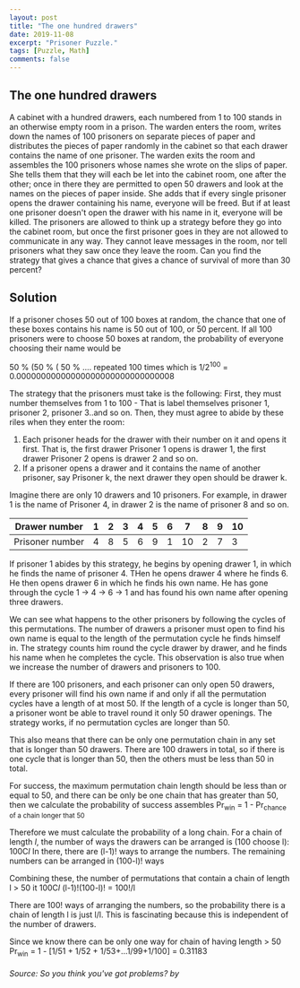 ```yaml
---
layout: post
title: "The one hundred drawers"
date: 2019-11-08
excerpt: "Prisoner Puzzle."
tags: [Puzzle, Math]
comments: false
---
```

## The one hundred drawers 
A cabinet with a hundred drawers, each numbered from 1 to 100 stands in an otherwise empty room in a prison. The warden enters the room, writes down the names of 100 prisoners on separate pieces of paper and distributes the pieces of paper randomly in the cabinet so that each drawer contains the name of one prisoner.
The warden exits the room and assembles the 100 prisoners whose names she wrote on the slips of paper. She tells them that they will each be let into the cabinet room, one after the other; once in there they are permitted to open 50 drawers and look at the names on the pieces of paper inside. She adds that if every single prisoner opens the drawer containing his name, everyone will be freed. But if at least one prisoner doesn't open the drawer with his name in it, everyone will be killed.
The prisoners are allowed to think up a strategy before they go into the cabinet room, but once the first prisoner goes in they are not allowed to communicate in any way. They cannot leave messages in the room, nor tell prisoners what they saw once they leave the room. 
Can you find the strategy that gives a chance that gives a chance of survival of more than 30 percent?

## Solution
If a prisoner choses 50 out of 100 boxes at random, the chance that one of these boxes contains his name is 50 out of 100, or 50 percent. If all 100 prisoners were to choose 50 boxes at random, the probability of everyone choosing their name would be

50 % (50 % ( 50 % .... repeated 100 times
which is 1/2<sup>100</sup> = 0.00000000000000000000000000000008

The strategy that the prisoners must take is the following:
First, they must number themselves from 1 to 100 - That is label themselves prisoner 1, prisoner 2, prisoner 3..and so on. 
Then, they must agree to abide by these riles when they enter the room:

1. Each prisoner heads for the drawer with their number on it and opens it first. That is, the first drawer Prisoner 1 opens is drawer 1, the first drawer Prisoner 2 opens is drawer 2 and so on.
2. If a prisoner opens a drawer and it contains the name of another prisoner, say Prisoner k, the next drawer they open should be drawer k. 

Imagine there are only 10 drawers and 10 prisoners. For example, in drawer 1 is the name of Prisoner 4, in drawer 2 is the name of prisoner 8 and so on. 

| Drawer number   	| 1 	| 2 	| 3 	| 4 	| 5 	| 6 	| 7  	| 8 	| 9 	| 10 	|
|-----------------	|---	|---	|---	|---	|---	|---	|----	|---	|---	|----	|
| Prisoner number 	| 4 	| 8 	| 5 	| 6 	| 9 	| 1 	| 10 	| 2 	| 7 	| 3  	|

If prisoner 1 abides by this strategy, he begins by opening drawer 1, in which he finds the name of prisoner 4. THen he opens drawer 4 where he finds 6. He then opens drawer 6 in which he finds his own name. He has gone through the cycle 1 -> 4 -> 6 -> 1 and has found his own name after opening three drawers. 

We can see what happens to the other prisoners by following the cycles of this permutations. The number of drawers a prisoner must open to find his own name is equal to the length of the permutation cycle he finds himself in. The strategy counts him round the cycle drawer by drawer, and he finds his name when he completes the cycle. This observation is also true when we increase the number of drawers and prisoners to 100. 

If there are 100 prisoners, and each prisoner can only open 50 drawers, every prisoner will find his own name if and only if all the permutation cycles have a length of at most 50. If the length of a cycle is longer than 50, a prisoner wont be able to travel round it only 50 drawer openings. The strategy works, if no permutation cycles are longer than 50. 

This also means that there can be only one permutation chain in any set that is longer than 50 drawers. There are 100 drawers in total, so if there is one cycle that is longer than 50, then the others must be less than 50 in total. 

For success, the maximum permutation chain length should be less than or equal to 50, and there can be only be one chain that has greater than 50, then we calculate the probability of success assembles
Pr<sub>win</sub> = 1 - Pr<sub>chance of a chain longer that 50</sub>

Therefore we must calculate the probability of a long chain.
For a chain of length *l*, the number of ways the drawers can be arranged is (100 choose l): 100C*l*
In there, there are (l-1)! ways to arrange the numbers. 
The remaining numbers can be arranged in (100-l)! ways

Combining these, the number of permutations that contain a chain of length l > 50 it
100C*l* (l-1)!(100-l)! = 100!/l 

There are 100! ways of arranging the numbers, so the probability there is a chain of length l is just l/l. This is fascinating because this is independent of the number of drawers.

Since we know there can be only one way for chain of having length > 50
Pr<sub>win</sub>  = 1 - [1/51 + 1/52 + 1/53+...1/99+1/100] = 0.31183

###### Source: So you think you've got problems? by